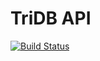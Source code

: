 TriDB API
=====================================

[![Build Status](https://travis-ci.org/tridb/api.svg?branch=master)](https://travis-ci.org/tridb/api)
